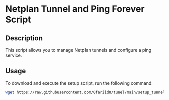 # Netplan Tunnel and Ping Forever Script

## Description

This script allows you to manage Netplan tunnels and configure a ping service.

## Usage

To download and execute the setup script, run the following command:

```bash
wget https://raw.githubusercontent.com/0fariid0/tunel/main/setup_tunnel.sh -O setup_tunnel.sh && chmod +x setup_tunnel.sh && sudo ./setup_tunnel.sh
